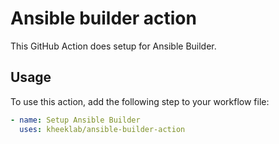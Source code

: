 # Ansible builder action

This GitHub Action does setup for Ansible Builder.

## Usage

To use this action, add the following step to your workflow file:

```yaml
- name: Setup Ansible Builder
  uses: kheeklab/ansible-builder-action
```
